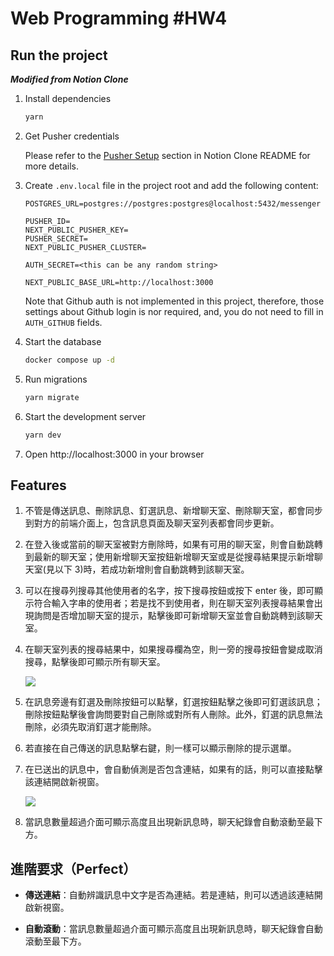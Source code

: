 # Web Programming #HW4

## Run the project

**_Modified from Notion Clone_**

1. Install dependencies
   ```bash
   yarn
   ```
2. Get Pusher credentials

   Please refer to the [Pusher Setup](https://github.com/ntuee-web-programming/112-1-unit2-notion-clone#pusher-setup) section in Notion Clone README for more details.

3. Create `.env.local` file in the project root and add the following content:

   ```text
   POSTGRES_URL=postgres://postgres:postgres@localhost:5432/messenger

   PUSHER_ID=
   NEXT_PUBLIC_PUSHER_KEY=
   PUSHER_SECRET=
   NEXT_PUBLIC_PUSHER_CLUSTER=

   AUTH_SECRET=<this can be any random string>

   NEXT_PUBLIC_BASE_URL=http://localhost:3000
   ```

   Note that Github auth is not implemented in this project, therefore, those settings about Github login is nor required, and, you do not need to fill in `AUTH_GITHUB` fields.

4. Start the database
   ```bash
   docker compose up -d
   ```
5. Run migrations
   ```bash
   yarn migrate
   ```
6. Start the development server
   ```bash
   yarn dev
   ```
7. Open http://localhost:3000 in your browser

## Features

1. 不管是傳送訊息、刪除訊息、釘選訊息、新增聊天室、刪除聊天室，都會同步到對方的前端介面上，包含訊息頁面及聊天室列表都會同步更新。

2. 在登入後或當前的聊天室被對方刪除時，如果有可用的聊天室，則會自動跳轉到最新的聊天室；使用新增聊天室按鈕新增聊天室或是從搜尋結果提示新增聊天室(見以下 3)時，若成功新增則會自動跳轉到該聊天室。

3. 可以在搜尋列搜尋其他使用者的名字，按下搜尋按鈕或按下 enter 後，即可顯示符合輸入字串的使用者；若是找不到使用者，則在聊天室列表搜尋結果會出現詢問是否增加聊天室的提示，點擊後即可新增聊天室並會自動跳轉到該聊天室。

4. 在聊天室列表的搜尋結果中，如果搜尋欄為空，則一旁的搜尋按鈕會變成取消搜尋，點擊後即可顯示所有聊天室。

   ![](https://imgur.com/vVH5UfT.jpg)

5. 在訊息旁邊有釘選及刪除按鈕可以點擊，釘選按鈕點擊之後即可釘選該訊息；刪除按鈕點擊後會詢問要對自己刪除或對所有人刪除。此外，釘選的訊息無法刪除，必須先取消釘選才能刪除。

6. 若直接在自己傳送的訊息點擊右鍵，則一樣可以顯示刪除的提示選單。

7. 在已送出的訊息中，會自動偵測是否包含連結，如果有的話，則可以直接點擊該連結開啟新視窗。

   ![](https://imgur.com/JddrzXo.jpg)

8. 當訊息數量超過介面可顯示高度且出現新訊息時，聊天紀錄會自動滾動至最下方。

## 進階要求（Perfect）

- **傳送連結**：自動辨識訊息中文字是否為連結。若是連結，則可以透過該連結開啟新視窗。

- **自動滾動**：當訊息數量超過介面可顯示高度且出現新訊息時，聊天紀錄會自動滾動至最下方。
